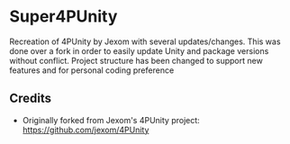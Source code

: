 # Super4PUnity
Recreation of 4PUnity by Jexom with several updates/changes. This was done over a fork in order to easily update Unity and package versions without conflict. Project structure has been changed to support new features and for personal coding preference

## Credits
- Originally forked from Jexom's 4PUnity project: https://github.com/jexom/4PUnity